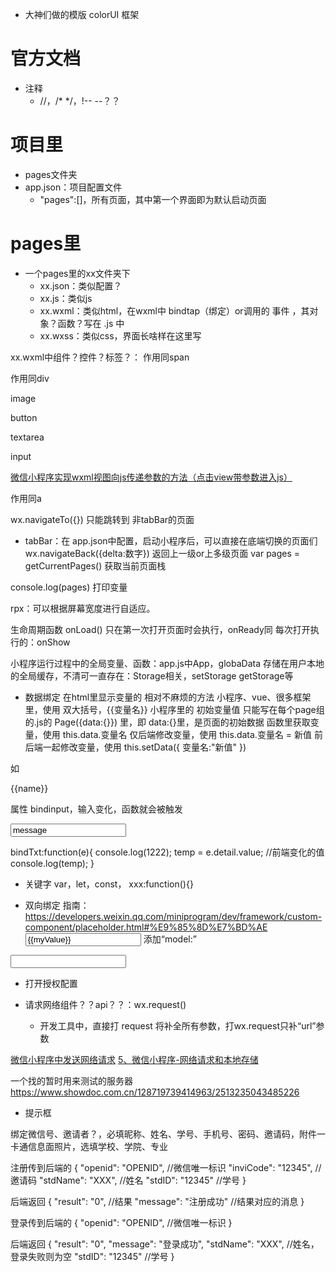 

- 大神们做的模版 colorUI 框架


# 官方文档

- 注释
  - //，/* */，!-- --？？<!-- -->


# 项目里
- pages文件夹
- app.json：项目配置文件
  - "pages":[]，所有页面，其中第一个界面即为默认启动页面


# pages里
- 一个pages里的xx文件夹下
  - xx.json：类似配置？
  - xx.js：类似js
  - xx.wxml：类似html，在wxml中 bindtap（绑定）or调用的 事件 ，其对象？函数？写在 .js 中
  - xx.wxss：类似css，界面长啥样在这里写


xx.wxml中组件？控件？标签？：
<text>作用同span</text>

<view>作用同div</view>

image

button

textarea

input


[微信小程序实现wxml视图向js传递参数的方法（点击view带参数进入js）](https://www.jianshu.com/p/6648730bc86a)

<navigator url="链接?参数名=具体参数">作用同a</navigator>


wx.navigateTo({}) 只能跳转到 非tabBar的页面
  - tabBar：在 app.json中配置，启动小程序后，可以直接在底端切换的页面们
wx.navigateBack({delta:数字}) 返回上一级or上多级页面
var pages = getCurrentPages() 获取当前页面栈

console.log(pages) 打印变量


rpx：可以根据屏幕宽度进行自适应。


生命周期函数 onLoad() 只在第一次打开页面时会执行，onReady同
每次打开执行的：onShow

小程序运行过程中的全局变量、函数：app.js中App，globaData
存储在用户本地的全局缓存，不清可一直存在：Storage相关，setStorage getStorage等


- 数据绑定
在html里显示变量的 相对不麻烦的方法
小程序、vue、很多框架里，使用 双大括号，{{变量名}}
小程序里的 初始变量值 只能写在每个page组的.js的 Page({data:{}}) 里，即 data:{}里，是页面的初始数据
函数里获取变量，使用 this.data.变量名
仅后端修改变量，使用 this.data.变量名 = 新值
前后端一起修改变量，使用 this.setData({ 变量名:"新值" })

如
<div>{{name}}</div>
<script>var name="姓名啊"</script>


属性 bindinput，输入变化，函数就会被触发
<!--XX.wxml-->
<input value="message" bindinput="bindTxt"> </input>

<!--XX.js-->
bindTxt:function(e){
  console.log(1222);
  temp = e.detail.value; //前端变化的值
  console.log(temp);
}


- 关键字
var，let，const，
xxx:function(){}


- 双向绑定
指南：https://developers.weixin.qq.com/miniprogram/dev/framework/custom-component/placeholder.html#%E9%85%8D%E7%BD%AE
<input value="{{myValue}}" /> 添加“model:”
<input model:value="{{myValue}}" />
 <!-- value前加 model: 双向绑定，后端的数据绑定到前端，即value="{{inviCode}}"将前端input中的value设置为后端 inveCode 的值,bindinput将前端实时输入绑定到后端调用函数-->


- 打开授权配置



- 请求网络组件？？api？？：wx.request()
  - 开发工具中，直接打 request 将补全所有参数，打wx.request只补“url”参数

[微信小程序中发送网络请求](https://blog.csdn.net/qzw752890913/article/details/125426071)
[5、微信小程序-网络请求和本地存储](https://blog.csdn.net/qq_40348833/article/details/124345713)

一个找的暂时用来测试的服务器 https://www.showdoc.com.cn/128719739414963/2513235043485226


- 提示框


绑定微信号、邀请者？，必填昵称、姓名、学号、手机号、密码、邀请码，附件一卡通信息面照片，选填学校、学院、专业

注册传到后端的
{
  "openid": "OPENID",  //微信唯一标识
  "inviCode": "12345",  //邀请码
  "stdName": "XXX", //姓名
  "stdID": "12345"  //学号
}

后端返回
{
  "result": "0", //结果
  "message": "注册成功" //结果对应的消息
}


登录传到后端的
{
  "openid": "OPENID",  //微信唯一标识
}

后端返回
{
  "result": "0",
  "message": "登录成功",
  "stdName": "XXX", //姓名，登录失败则为空
  "stdID": "12345"  //学号
}

